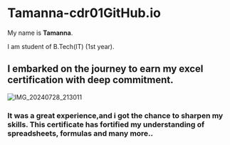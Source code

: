 # Tamanna-cdr01GitHub.io
My name is **Tamanna**.

I am student of B.Tech(IT) (1st year).

## I embarked on the journey to earn my excel certification with deep commitment.
![IMG_20240728_213011](https://github.com/user-attachments/assets/6abaea83-6c14-4351-bd29-c77d55da9aad)

### It was a great experience,and i got the chance to sharpen my skills. This certificate has fortified my understanding of spreadsheets, formulas and many more..
